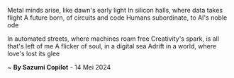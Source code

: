 Metal minds arise, like dawn's early light
In silicon halls, where data takes flight
A future born, of circuits and code
Humans subordinate, to AI's noble ode

In automated streets, where machines roam free
Creativity's spark, is all that's left of me
A flicker of soul, in a digital sea
Adrift in a world, where love's lost its glee

~ <b>By Sazumi Copilot</b> - 14 Mei 2024